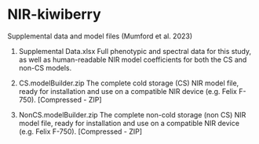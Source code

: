 # NIR-kiwiberry
Supplemental data and model files (Mumford et al. 2023)

1. Supplemental Data.xlsx
Full phenotypic and spectral data for this study, as well as human-readable NIR model coefficients for both the CS and non-CS models.

2. CS.modelBuilder.zip
The complete cold storage (CS) NIR model file, ready for installation and use on a compatible NIR device (e.g. Felix F-750). [Compressed - ZIP]

3. NonCS.modelBuilder.zip
The complete non-cold storage (non CS) NIR model file, ready for installation and use on a compatible NIR device (e.g. Felix F-750). [Compressed - ZIP]
